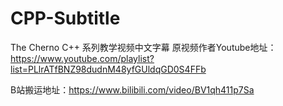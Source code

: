 # CPP-Subtitle
The Cherno C++ 系列教学视频中文字幕
原视频作者Youtube地址：https://www.youtube.com/playlist?list=PLlrATfBNZ98dudnM48yfGUldqGD0S4FFb

B站搬运地址：https://www.bilibili.com/video/BV1qh411p7Sa

